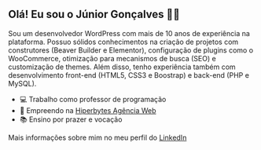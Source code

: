 ## Olá! Eu sou o Júnior Gonçalves 👋🏻

Sou um desenvolvedor WordPress com mais de 10 anos de experiência na plataforma. Possuo sólidos conhecimentos na criação de projetos com construtores (Beaver Builder e Elementor), configuração de plugins como o WooCommerce, otimização para mecanismos de busca (SEO) e customização de themes. Além disso, tenho experiência também com desenvolvimento front-end (HTML5, CSS3 e Boostrap) e back-end (PHP e MySQL).

- 💻 Trabalho como professor de programação
- 🚀 Empreendo na [Hiperbytes Agência Web](https://hiperbytes.com.br/)
- 📚 Ensino por prazer e vocação

Mais informações sobre mim no meu perfil do [LinkedIn](https://www.linkedin.com/in/jrgoncalves85/)
